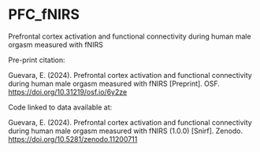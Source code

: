# PFC_fNIRS
Prefrontal cortex activation and functional connectivity during human male orgasm measured with fNIRS


Pre-print citation:

Guevara, E. (2024). Prefrontal cortex activation and functional connectivity during human male orgasm measured with fNIRS [Preprint]. OSF. https://doi.org/10.31219/osf.io/6y2ze

Code linked to data available at:

Guevara, E. (2024). Prefrontal cortex activation and functional connectivity during human male orgasm measured with fNIRS (1.0.0) [Snirf]. Zenodo. https://doi.org/10.5281/zenodo.11200711
